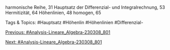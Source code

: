harmonische Reihe, 31
Hauptsatz der Differenzial- und Integralrechnung, 53
Hermitizität, 64
Höhenlinien, 48
homogen, 65

   Tags & Topics:
   #Hauptsatz
   #Höhenlin
   #Höhenlinien
   #Differenzial-

[Previous: #Analysis-Lineare_Algebra-230308_801](Analysis-Lineare_Algebra-230308_801.md)

[Next: #Analysis-Lineare_Algebra-230308_801](Analysis-Lineare_Algebra-230308_801.md)